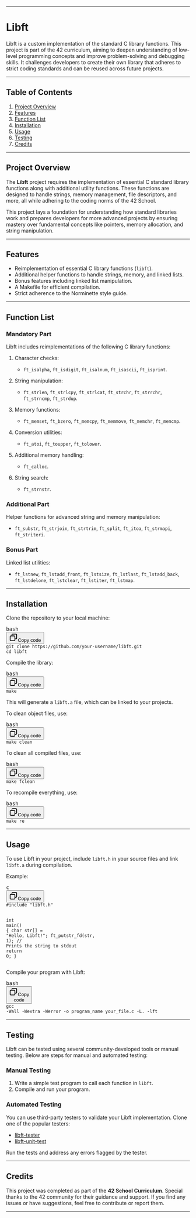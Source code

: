 <div class="markdown prose w-full break-words dark:prose-invert dark"><hr><h1><strong>Libft</strong></h1><p>Libft is a custom implementation of the standard C library functions. This project is part of the 42 curriculum, aiming to deepen understanding of low-level programming concepts and improve problem-solving and debugging skills. It challenges developers to create their own library that adheres to strict coding standards and can be reused across future projects.</p><hr><h2><strong>Table of Contents</strong></h2><ol><li><a rel="noopener" style="--streaming-animation-state: var(--batch-play-state-1); --animation-rate: var(--batch-play-rate-1);" href="#project-overview"><span style="--animation-count: 0; --streaming-animation-state: var(--batch-play-state-2);">Project</span><span style="--animation-count: 1; --streaming-animation-state: var(--batch-play-state-2);"> Overview</span></a></li><li><a rel="noopener" style="--streaming-animation-state: var(--batch-play-state-1); --animation-rate: var(--batch-play-rate-1);" href="#features"><span style="--animation-count: 1; --streaming-animation-state: var(--batch-play-state-2);">Features</span></a></li><li><a rel="noopener" style="--streaming-animation-state: var(--batch-play-state-1); --animation-rate: var(--batch-play-rate-1);" href="#function-list"><span style="--animation-count: 2; --streaming-animation-state: var(--batch-play-state-2);">Function</span><span style="--animation-count: 3; --streaming-animation-state: var(--batch-play-state-2);"> List</span></a></li><li><a rel="noopener" style="--streaming-animation-state: var(--batch-play-state-1); --animation-rate: var(--batch-play-rate-1);" href="#installation"><span style="--animation-count: 3; --streaming-animation-state: var(--batch-play-state-2);">Installation</span></a></li><li><a rel="noopener" style="--streaming-animation-state: var(--batch-play-state-1); --animation-rate: var(--batch-play-rate-1);" href="#usage"><span style="--animation-count: 4; --streaming-animation-state: var(--batch-play-state-2);">Usage</span></a></li><li><a rel="noopener" style="--streaming-animation-state: var(--batch-play-state-1); --animation-rate: var(--batch-play-rate-1);" href="#testing"><span style="--animation-count: 5; --streaming-animation-state: var(--batch-play-state-2);">Testing</span></a></li><li><a rel="noopener" style="--streaming-animation-state: var(--batch-play-state-1); --animation-rate: var(--batch-play-rate-1);" href="#credits"><span style="--animation-count: 6; --streaming-animation-state: var(--batch-play-state-2);">Credits</span></a></li></ol><hr><h2><strong>Project Overview</strong></h2><p>The <strong>Libft</strong> project requires the implementation of essential C standard library functions along with additional utility functions. These functions are designed to handle strings, memory management, file descriptors, and more, all while adhering to the coding norms of the 42 School.</p><p>This project lays a foundation for understanding how standard libraries work and prepares developers for more advanced projects by ensuring mastery over fundamental concepts like pointers, memory allocation, and string manipulation.</p><hr><h2><strong>Features</strong></h2><ul><li>Reimplementation of essential C library functions (<code>libft</code>).</li><li>Additional helper functions to handle strings, memory, and linked lists.</li><li>Bonus features including linked list manipulation.</li><li>A Makefile for efficient compilation.</li><li>Strict adherence to the Norminette style guide.</li></ul><hr><h2><strong>Function List</strong></h2><h3><strong>Mandatory Part</strong></h3><p>Libft includes reimplementations of the following C library functions:</p><ol><li><p>Character checks:</p><ul><li><code>ft_isalpha</code>, <code>ft_isdigit</code>, <code>ft_isalnum</code>, <code>ft_isascii</code>, <code>ft_isprint</code>.</li></ul></li><li><p>String manipulation:</p><ul><li><code>ft_strlen</code>, <code>ft_strlcpy</code>, <code>ft_strlcat</code>, <code>ft_strchr</code>, <code>ft_strrchr</code>, <code>ft_strncmp</code>, <code>ft_strdup</code>.</li></ul></li><li><p>Memory functions:</p><ul><li><code>ft_memset</code>, <code>ft_bzero</code>, <code>ft_memcpy</code>, <code>ft_memmove</code>, <code>ft_memchr</code>, <code>ft_memcmp</code>.</li></ul></li><li><p>Conversion utilities:</p><ul><li><code>ft_atoi</code>, <code>ft_toupper</code>, <code>ft_tolower</code>.</li></ul></li><li><p>Additional memory handling:</p><ul><li><code>ft_calloc</code>.</li></ul></li><li><p>String search:</p><ul><li><code>ft_strnstr</code>.</li></ul></li></ol><h3><strong>Additional Part</strong></h3><p>Helper functions for advanced string and memory manipulation:</p><ul><li><code>ft_substr</code>, <code>ft_strjoin</code>, <code>ft_strtrim</code>, <code>ft_split</code>, <code>ft_itoa</code>, <code>ft_strmapi</code>, <code>ft_striteri</code>.</li></ul><h3><strong>Bonus Part</strong></h3><p>Linked list utilities:</p><ul><li><code>ft_lstnew</code>, <code>ft_lstadd_front</code>, <code>ft_lstsize</code>, <code>ft_lstlast</code>, <code>ft_lstadd_back</code>, <code>ft_lstdelone</code>, <code>ft_lstclear</code>, <code>ft_lstiter</code>, <code>ft_lstmap</code>.</li></ul><hr><h2><strong>Installation</strong></h2><p>Clone the repository to your local machine:</p><pre class="!overflow-visible"><div class="contain-inline-size rounded-md border-[0.5px] border-token-border-medium relative bg-token-sidebar-surface-primary dark:bg-gray-950"><div class="flex items-center text-token-text-secondary px-4 py-2 text-xs font-sans justify-between rounded-t-md h-9 bg-token-sidebar-surface-primary dark:bg-token-main-surface-secondary select-none">bash</div><div class="sticky top-9 md:top-[5.75rem]"><div class="absolute bottom-0 right-2 flex h-9 items-center"><div class="flex items-center rounded bg-token-sidebar-surface-primary px-2 font-sans text-xs text-token-text-secondary dark:bg-token-main-surface-secondary"><span class="" data-state="closed"><button class="flex gap-1 items-center select-none py-1"><svg width="24" height="24" viewBox="0 0 24 24" fill="none" xmlns="http://www.w3.org/2000/svg" class="icon-sm"><path fill-rule="evenodd" clip-rule="evenodd" d="M7 5C7 3.34315 8.34315 2 10 2H19C20.6569 2 22 3.34315 22 5V14C22 15.6569 20.6569 17 19 17H17V19C17 20.6569 15.6569 22 14 22H5C3.34315 22 2 20.6569 2 19V10C2 8.34315 3.34315 7 5 7H7V5ZM9 7H14C15.6569 7 17 8.34315 17 10V15H19C19.5523 15 20 14.5523 20 14V5C20 4.44772 19.5523 4 19 4H10C9.44772 4 9 4.44772 9 5V7ZM5 9C4.44772 9 4 9.44772 4 10V19C4 19.5523 4.44772 20 5 20H14C14.5523 20 15 19.5523 15 19V10C15 9.44772 14.5523 9 14 9H5Z" fill="currentColor"></path></svg>Copy code</button></span></div></div></div><div class="overflow-y-auto p-4" dir="ltr"><code class="!whitespace-pre hljs language-bash">git <span class="hljs-built_in">clone</span> https://github.com/your-username/libft.git
<span class="hljs-built_in">cd</span> libft
</code></div></div></pre><p>Compile the library:</p><pre class="!overflow-visible"><div class="contain-inline-size rounded-md border-[0.5px] border-token-border-medium relative bg-token-sidebar-surface-primary dark:bg-gray-950"><div class="flex items-center text-token-text-secondary px-4 py-2 text-xs font-sans justify-between rounded-t-md h-9 bg-token-sidebar-surface-primary dark:bg-token-main-surface-secondary select-none">bash</div><div class="sticky top-9 md:top-[5.75rem]"><div class="absolute bottom-0 right-2 flex h-9 items-center"><div class="flex items-center rounded bg-token-sidebar-surface-primary px-2 font-sans text-xs text-token-text-secondary dark:bg-token-main-surface-secondary"><span class="" data-state="closed"><button class="flex gap-1 items-center select-none py-1"><svg width="24" height="24" viewBox="0 0 24 24" fill="none" xmlns="http://www.w3.org/2000/svg" class="icon-sm"><path fill-rule="evenodd" clip-rule="evenodd" d="M7 5C7 3.34315 8.34315 2 10 2H19C20.6569 2 22 3.34315 22 5V14C22 15.6569 20.6569 17 19 17H17V19C17 20.6569 15.6569 22 14 22H5C3.34315 22 2 20.6569 2 19V10C2 8.34315 3.34315 7 5 7H7V5ZM9 7H14C15.6569 7 17 8.34315 17 10V15H19C19.5523 15 20 14.5523 20 14V5C20 4.44772 19.5523 4 19 4H10C9.44772 4 9 4.44772 9 5V7ZM5 9C4.44772 9 4 9.44772 4 10V19C4 19.5523 4.44772 20 5 20H14C14.5523 20 15 19.5523 15 19V10C15 9.44772 14.5523 9 14 9H5Z" fill="currentColor"></path></svg>Copy code</button></span></div></div></div><div class="overflow-y-auto p-4" dir="ltr"><code class="!whitespace-pre hljs language-bash">make
</code></div></div></pre><p>This will generate a <code>libft.a</code> file, which can be linked to your projects.</p><p>To clean object files, use:</p><pre class="!overflow-visible"><div class="contain-inline-size rounded-md border-[0.5px] border-token-border-medium relative bg-token-sidebar-surface-primary dark:bg-gray-950"><div class="flex items-center text-token-text-secondary px-4 py-2 text-xs font-sans justify-between rounded-t-md h-9 bg-token-sidebar-surface-primary dark:bg-token-main-surface-secondary select-none">bash</div><div class="sticky top-9 md:top-[5.75rem]"><div class="absolute bottom-0 right-2 flex h-9 items-center"><div class="flex items-center rounded bg-token-sidebar-surface-primary px-2 font-sans text-xs text-token-text-secondary dark:bg-token-main-surface-secondary"><span class="" data-state="closed"><button class="flex gap-1 items-center select-none py-1"><svg width="24" height="24" viewBox="0 0 24 24" fill="none" xmlns="http://www.w3.org/2000/svg" class="icon-sm"><path fill-rule="evenodd" clip-rule="evenodd" d="M7 5C7 3.34315 8.34315 2 10 2H19C20.6569 2 22 3.34315 22 5V14C22 15.6569 20.6569 17 19 17H17V19C17 20.6569 15.6569 22 14 22H5C3.34315 22 2 20.6569 2 19V10C2 8.34315 3.34315 7 5 7H7V5ZM9 7H14C15.6569 7 17 8.34315 17 10V15H19C19.5523 15 20 14.5523 20 14V5C20 4.44772 19.5523 4 19 4H10C9.44772 4 9 4.44772 9 5V7ZM5 9C4.44772 9 4 9.44772 4 10V19C4 19.5523 4.44772 20 5 20H14C14.5523 20 15 19.5523 15 19V10C15 9.44772 14.5523 9 14 9H5Z" fill="currentColor"></path></svg>Copy code</button></span></div></div></div><div class="overflow-y-auto p-4" dir="ltr"><code class="!whitespace-pre hljs language-bash">make clean
</code></div></div></pre><p>To clean all compiled files, use:</p><pre class="!overflow-visible"><div class="contain-inline-size rounded-md border-[0.5px] border-token-border-medium relative bg-token-sidebar-surface-primary dark:bg-gray-950"><div class="flex items-center text-token-text-secondary px-4 py-2 text-xs font-sans justify-between rounded-t-md h-9 bg-token-sidebar-surface-primary dark:bg-token-main-surface-secondary select-none">bash</div><div class="sticky top-9 md:top-[5.75rem]"><div class="absolute bottom-0 right-2 flex h-9 items-center"><div class="flex items-center rounded bg-token-sidebar-surface-primary px-2 font-sans text-xs text-token-text-secondary dark:bg-token-main-surface-secondary"><span class="" data-state="closed"><button class="flex gap-1 items-center select-none py-1"><svg width="24" height="24" viewBox="0 0 24 24" fill="none" xmlns="http://www.w3.org/2000/svg" class="icon-sm"><path fill-rule="evenodd" clip-rule="evenodd" d="M7 5C7 3.34315 8.34315 2 10 2H19C20.6569 2 22 3.34315 22 5V14C22 15.6569 20.6569 17 19 17H17V19C17 20.6569 15.6569 22 14 22H5C3.34315 22 2 20.6569 2 19V10C2 8.34315 3.34315 7 5 7H7V5ZM9 7H14C15.6569 7 17 8.34315 17 10V15H19C19.5523 15 20 14.5523 20 14V5C20 4.44772 19.5523 4 19 4H10C9.44772 4 9 4.44772 9 5V7ZM5 9C4.44772 9 4 9.44772 4 10V19C4 19.5523 4.44772 20 5 20H14C14.5523 20 15 19.5523 15 19V10C15 9.44772 14.5523 9 14 9H5Z" fill="currentColor"></path></svg>Copy code</button></span></div></div></div><div class="overflow-y-auto p-4" dir="ltr"><code class="!whitespace-pre hljs language-bash">make fclean
</code></div></div></pre><p>To recompile everything, use:</p><pre class="!overflow-visible"><div class="contain-inline-size rounded-md border-[0.5px] border-token-border-medium relative bg-token-sidebar-surface-primary dark:bg-gray-950"><div class="flex items-center text-token-text-secondary px-4 py-2 text-xs font-sans justify-between rounded-t-md h-9 bg-token-sidebar-surface-primary dark:bg-token-main-surface-secondary select-none">bash</div><div class="sticky top-9 md:top-[5.75rem]"><div class="absolute bottom-0 right-2 flex h-9 items-center"><div class="flex items-center rounded bg-token-sidebar-surface-primary px-2 font-sans text-xs text-token-text-secondary dark:bg-token-main-surface-secondary"><span class="" data-state="closed"><button class="flex gap-1 items-center select-none py-1"><svg width="24" height="24" viewBox="0 0 24 24" fill="none" xmlns="http://www.w3.org/2000/svg" class="icon-sm"><path fill-rule="evenodd" clip-rule="evenodd" d="M7 5C7 3.34315 8.34315 2 10 2H19C20.6569 2 22 3.34315 22 5V14C22 15.6569 20.6569 17 19 17H17V19C17 20.6569 15.6569 22 14 22H5C3.34315 22 2 20.6569 2 19V10C2 8.34315 3.34315 7 5 7H7V5ZM9 7H14C15.6569 7 17 8.34315 17 10V15H19C19.5523 15 20 14.5523 20 14V5C20 4.44772 19.5523 4 19 4H10C9.44772 4 9 4.44772 9 5V7ZM5 9C4.44772 9 4 9.44772 4 10V19C4 19.5523 4.44772 20 5 20H14C14.5523 20 15 19.5523 15 19V10C15 9.44772 14.5523 9 14 9H5Z" fill="currentColor"></path></svg>Copy code</button></span></div></div></div><div class="overflow-y-auto p-4" dir="ltr"><code class="!whitespace-pre hljs language-bash">make re
</code></div></div></pre><hr><h2><strong>Usage</strong></h2><p>To use Libft in your project, include <code>libft.h</code> in your source files and link <code>libft.a</code> during compilation.</p><p>Example:</p><pre class="!overflow-visible"><div class="contain-inline-size rounded-md border-[0.5px] border-token-border-medium relative bg-token-sidebar-surface-primary dark:bg-gray-950"><div class="flex items-center text-token-text-secondary px-4 py-2 text-xs font-sans justify-between rounded-t-md h-9 bg-token-sidebar-surface-primary dark:bg-token-main-surface-secondary select-none">c</div><div class="sticky top-9 md:top-[5.75rem]"><div class="absolute bottom-0 right-2 flex h-9 items-center"><div class="flex items-center rounded bg-token-sidebar-surface-primary px-2 font-sans text-xs text-token-text-secondary dark:bg-token-main-surface-secondary"><span class="" data-state="closed"><button class="flex gap-1 items-center select-none py-1"><svg width="24" height="24" viewBox="0 0 24 24" fill="none" xmlns="http://www.w3.org/2000/svg" class="icon-sm"><path fill-rule="evenodd" clip-rule="evenodd" d="M7 5C7 3.34315 8.34315 2 10 2H19C20.6569 2 22 3.34315 22 5V14C22 15.6569 20.6569 17 19 17H17V19C17 20.6569 15.6569 22 14 22H5C3.34315 22 2 20.6569 2 19V10C2 8.34315 3.34315 7 5 7H7V5ZM9 7H14C15.6569 7 17 8.34315 17 10V15H19C19.5523 15 20 14.5523 20 14V5C20 4.44772 19.5523 4 19 4H10C9.44772 4 9 4.44772 9 5V7ZM5 9C4.44772 9 4 9.44772 4 10V19C4 19.5523 4.44772 20 5 20H14C14.5523 20 15 19.5523 15 19V10C15 9.44772 14.5523 9 14 9H5Z" fill="currentColor"></path></svg>Copy code</button></span></div></div></div><div class="overflow-y-auto p-4" dir="ltr"><code class="!whitespace-pre hljs language-c"><span class="hljs-meta">#<span class="hljs-keyword">include</span> <span class="hljs-string">"libft.h"</span></span>

<span class="hljs-type">int</span> <span class="hljs-title function_">main</span><span class="hljs-params">()</span>
{
    <span class="hljs-type">char</span> str[] = <span class="hljs-string">"Hello, Libft!"</span>;
    ft_putstr_fd(str, <span class="hljs-number">1</span>); <span class="hljs-comment">// Prints the string to stdout</span>
    <span class="hljs-keyword">return</span> <span class="hljs-number">0</span>;
}
</code></div></div></pre><p>Compile your program with Libft:</p><pre class="!overflow-visible"><div class="contain-inline-size rounded-md border-[0.5px] border-token-border-medium relative bg-token-sidebar-surface-primary dark:bg-gray-950"><div class="flex items-center text-token-text-secondary px-4 py-2 text-xs font-sans justify-between rounded-t-md h-9 bg-token-sidebar-surface-primary dark:bg-token-main-surface-secondary select-none">bash</div><div class="sticky top-9 md:top-[5.75rem]"><div class="absolute bottom-0 right-2 flex h-9 items-center"><div class="flex items-center rounded bg-token-sidebar-surface-primary px-2 font-sans text-xs text-token-text-secondary dark:bg-token-main-surface-secondary"><span class="" data-state="closed"><button class="flex gap-1 items-center select-none py-1"><svg width="24" height="24" viewBox="0 0 24 24" fill="none" xmlns="http://www.w3.org/2000/svg" class="icon-sm"><path fill-rule="evenodd" clip-rule="evenodd" d="M7 5C7 3.34315 8.34315 2 10 2H19C20.6569 2 22 3.34315 22 5V14C22 15.6569 20.6569 17 19 17H17V19C17 20.6569 15.6569 22 14 22H5C3.34315 22 2 20.6569 2 19V10C2 8.34315 3.34315 7 5 7H7V5ZM9 7H14C15.6569 7 17 8.34315 17 10V15H19C19.5523 15 20 14.5523 20 14V5C20 4.44772 19.5523 4 19 4H10C9.44772 4 9 4.44772 9 5V7ZM5 9C4.44772 9 4 9.44772 4 10V19C4 19.5523 4.44772 20 5 20H14C14.5523 20 15 19.5523 15 19V10C15 9.44772 14.5523 9 14 9H5Z" fill="currentColor"></path></svg>Copy code</button></span></div></div></div><div class="overflow-y-auto p-4" dir="ltr"><code class="!whitespace-pre hljs language-bash">gcc -Wall -Wextra -Werror -o program_name your_file.c -L. -lft
</code></div></div></pre><hr><h2><strong>Testing</strong></h2><p>Libft can be tested using several community-developed tools or manual testing. Below are steps for manual and automated testing:</p><h3><strong>Manual Testing</strong></h3><ol><li>Write a simple test program to call each function in <code>libft</code>.</li><li>Compile and run your program.</li></ol><h3><strong>Automated Testing</strong></h3><p>You can use third-party testers to validate your Libft implementation. Clone one of the popular testers:</p><ul><li><a rel="noopener" target="_new" style="--streaming-animation-state: var(--batch-play-state-1); --animation-rate: var(--batch-play-rate-1);" href="https://github.com/jtoty/Libftest"><span style="--animation-count: 8; --streaming-animation-state: var(--batch-play-state-2);">libft</span><span style="--animation-count: 9; --streaming-animation-state: var(--batch-play-state-2);">-tester</span></a></li><li><a rel="noopener" target="_new" style="--streaming-animation-state: var(--batch-play-state-1); --animation-rate: var(--batch-play-rate-1);" href="https://github.com/alelievr/libft-unit-test"><span style="--animation-count: 10; --streaming-animation-state: var(--batch-play-state-2);">libft</span><span style="--animation-count: 11; --streaming-animation-state: var(--batch-play-state-2);">-unit</span><span style="--animation-count: 12; --streaming-animation-state: var(--batch-play-state-2);">-test</span></a></li></ul><p>Run the tests and address any errors flagged by the tester.</p><hr><h2><strong>Credits</strong></h2><p>This project was completed as part of the <strong>42 School Curriculum</strong>. Special thanks to the 42 community for their guidance and support. If you find any issues or have suggestions, feel free to contribute or report them.</p><hr></div>
